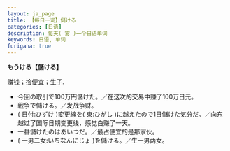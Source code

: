 ```yaml
---
layout: ja_page
title: 【每日一词】儲ける
categories: [日语]
description: 每天( 雾 )一个日语单词
keywords: 日语, 单词
furigana: true
---
```


**もうける【儲ける】**

赚钱；捡便宜；生子.

*   今回の取引で100万円儲けた。／在这次的交易中赚了100万日元。
*   戦争で儲ける。／发战争财。
*   ( 日付:ひずけ )変更線を( 東:ひがし )に越えたので1日儲けた気分だ。／向东越过了国际日期变更线，感觉白赚了一天。
*   一番儲けたのはあいつだ。／最占便宜的是那家伙。
*   ( 一男二女:いちなんにじょ )を儲ける。／生一男两女。